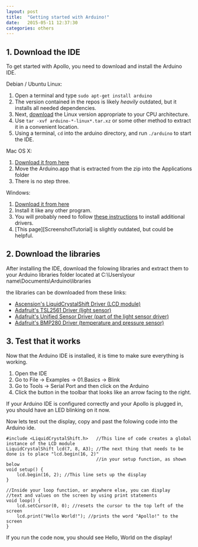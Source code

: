 ```yaml
---
layout: post
title:  "Getting started with Arduino!"
date:   2015-05-11 12:37:30
categories: others
---
```


## 1. Download the IDE

To get started with Apollo, you need to download and install the Arduino IDE.

Debian / Ubuntu Linux:

1. Open a terminal and type `sudo apt-get install arduino`
  1. The version contained in the repos is likely *heavily* outdated, but it installs all needed dependencies.
2. Next, [download][ArduinoIDE] the Linux version appropriate to your CPU architecture.
3. Use `tar -xvf arduino-*-linux*.tar.xz` or some other method to extract it in a convenient location.
4. Using a terminal, `cd` into the arduino directory, and run `./arduino` to start the IDE.

Mac OS X:

1. [Download it from here][ArduinoIDE]
2. Move the Arduino.app that is extracted from the zip into the Applications folder
3. There is no step three.

Windows:

1. [Download it from here][ArduinoIDE]
2. Install it like any other program.
3. You will probably need to follow [these instructions][Instructions] to install additional drivers.
  1. [This page][ScreenshotTutorial] is slightly outdated, but could be helpful.

## 2. Download the libraries

After installing the IDE, download the folowing libraries and extract them to your Arduino libraries folder located at 
C:\Users\your name\Documents\Arduino\libraries

the libraries can be downloaded from these links:

- [Ascension's LiquidCrystalShift Driver (LCD module)](https://github.com/coder543/LiquidCrystalShift/archive/master.zip)
- [Adafruit's TSL2561 Driver (light sensor)](https://github.com/adafruit/TSL2561-Arduino-Library/archive/master.zip)
- [Adafruit's Unified Sensor Driver (part of the light sensor driver)](https://github.com/adafruit/Adafruit_Sensor/archive/master.zip)
- [Adafruit's BMP280 Driver (temperature and pressure sensor)](https://github.com/adafruit/Adafruit_BMP280_Library/archive/master.zip)

## 3. Test that it works

Now that the Arduino IDE is installed, it is time to make sure everything is working.

1. Open the IDE
2. Go to File -> Examples -> 01.Basics -> Blink
3. Go to Tools -> Serial Port and then click on the Arduino
3. Click the button in the toolbar that looks like an arrow facing to the right.

If your Arduino IDE is configured correctly and your Apollo is plugged in, you should have an LED blinking on it now.

Now lets test out the display, copy and past the folowing code into the Arduino ide.

```
#include <LiquidCrystalShift.h>   //This line of code creates a global instance of the LCD module
LiquidCrystalShift lcd(7, 8, A3); //The next thing that needs to be done is to place "lcd.begin(16, 2)"
                                  //in your setup function, as shown below
void setup() {
    lcd.begin(16, 2); //This line sets up the display
}

//Inside your loop function, or anywhere else, you can display
//text and values on the screen by using print statements
void loop() { 
    lcd.setCursor(0, 0); //resets the cursor to the top left of the screen 
    lcd.print("Hello World!"); //prints the word "Apollo!" to the screen
}
```

If you run the code now, you should see Hello, World on the display!


[ArduinoIDE]:         http://www.arduino.cc/en/Main/Software
[Instructions]:       http://www.arduino.cc/en/Guide/Windows#toc4

